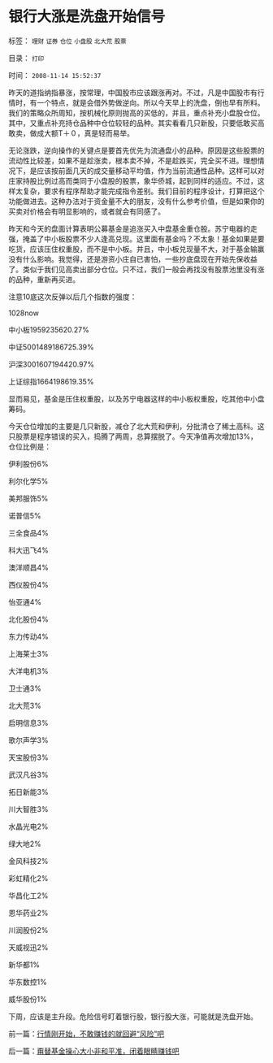 # 银行大涨是洗盘开始信号

标签： `理财` `证券` `仓位` `小盘股` `北大荒` `股票` 

目录： `打印`

时间： `2008-11-14 15:52:37`

昨天的道指纳指暴涨，按常理，中国股市应该跟涨再对。不过，凡是中国股市有行情时，有一个特点，就是会借外势做逆向。所以今天早上的洗盘，倒也早有所料。我们的策略众所周知，按机械化原则抛高的买低的，并且，重点补充小盘股仓位。其中，又重点补充持仓品种中仓位较轻的品种。其实看看几只新股，只要低敢买高敢卖，做成大额T＋０，真是轻而易举。

无论涨跌，逆向操作的关键点是要首先优先为流通盘小的品种。原因是这些股票的流动性比较差，如果不是趁涨卖，根本卖不掉，不是趁跌买，完全买不进。理想情况下，是应该按前面几天的成交量移动平均值，作为当前流通性品种。这样可以对庄家持股比例过高而类同于小盘股的股票，象华侨城，起到同样的适应。不过，这样太复杂，要求有程序帮助才能完成指令差别。我们目前的程序设计，打算把这个功能做进去。这种办法对于资金量不大的朋友，没有什么参考价值，但是如果你的买卖对价格会有明显影响的，或者就会有同感了。

昨天和今天的盘面计算表明公募基金是追涨买入中盘基金重仓股。苏宁电器的走强，掩盖了中小板股票不少人逢高兑现。这里面有基金吗？不太象！基金如果是要吃货，应该压住权重股，而不是中小板。并且，中小板兑现量不大，对于基金输赢没有什么影响。我觉得，还是游资小庄自已害怕，一些抄底盘现在开始先保收益了。类似于我们见高卖出部分仓位。只不过，我们一般会再找没有股票池里没有涨的品种，重新再买进。

注意10底这次反弹以后几个指数的强度：

1028now

中小板1959235620.27%

中证5001489186725.39%

沪深3001607194420.97%

上证综指1664198619.35%

显而易见，基金是压住权重股，以及苏宁电器这样的中小板权重股，吃其他中小盘筹码。

今天仓位增加的主要是几只新股，减仓了北大荒和伊利，分批清仓了稀土高科。这只股票是程序错误的买入，捣腾了两周，总算摆脱了。今天净值再次增加13%，仓位比例是：

伊利股份6%

利尔化学5%

美邦服饰5%

诺普信5%

三全食品4%

科大迅飞4%

澳洋顺昌4%

西仪股份4%

怡亚通4%

北化股份4%

东力传动4%

上海莱士3%

大洋电机3%

卫士通3%

北大荒3%

启明信息3%

歌尔声学3%

天宝股份3%

武汉凡谷3%

拓日新能3%

川大智胜3%

水晶光电2%

绿大地2%

金风科技2%

彩虹精化2%

华昌化工2%

恩华药业2%

川润股份2%

天威视迅2%

新华都1%

华东数控1%

威华股份1%

下周，应该是主升段。危险信号盯着银行股，银行股大涨，可能就是洗盘开始。



前一篇：[行情刚开始，不敢赚钱的就回避“风险”吧](../../../2008/11/13/行情刚开始，不敢赚钱的就回避“风险”吧.md)

后一篇：[甭替基金操心大小非和平准，闭着眼睛赚钱吧](../../../2008/11/17/甭替基金操心大小非和平准，闭着眼睛赚钱吧.md)
